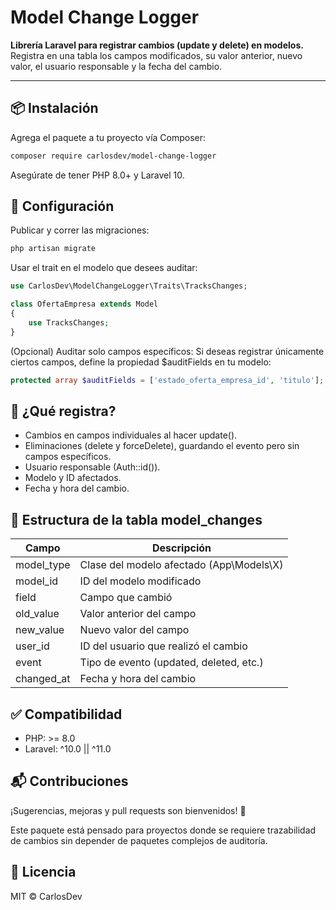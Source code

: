 # Model Change Logger
**Librería Laravel para registrar cambios (update y delete) en modelos.**  
Registra en una tabla los campos modificados, su valor anterior, nuevo valor, el usuario responsable y la fecha del cambio.

---

## 📦 Instalación

Agrega el paquete a tu proyecto vía Composer:
```bash
composer require carlosdev/model-change-logger
```

Asegúrate de tener PHP 8.0+ y Laravel 10.

## 🔧 Configuración

Publicar y correr las migraciones:
```bash
php artisan migrate
```

Usar el trait en el modelo que desees auditar:
```php
use CarlosDev\ModelChangeLogger\Traits\TracksChanges;

class OfertaEmpresa extends Model
{
    use TracksChanges;
}
```

(Opcional) Auditar solo campos específicos:
Si deseas registrar únicamente ciertos campos, define la propiedad $auditFields en tu modelo:
```php
protected array $auditFields = ['estado_oferta_empresa_id', 'titulo'];
```

## 🧠 ¿Qué registra?

- Cambios en campos individuales al hacer update().
- Eliminaciones (delete y forceDelete), guardando el evento pero sin campos específicos.
- Usuario responsable (Auth::id()).
- Modelo y ID afectados.
- Fecha y hora del cambio.

## 📄 Estructura de la tabla model_changes

| Campo | Descripción |
|-------|-------------|
| model_type | Clase del modelo afectado (App\Models\X) |
| model_id | ID del modelo modificado |
| field | Campo que cambió |
| old_value | Valor anterior del campo |
| new_value | Nuevo valor del campo |
| user_id | ID del usuario que realizó el cambio |
| event | Tipo de evento (updated, deleted, etc.) |
| changed_at | Fecha y hora del cambio |


## ✅ Compatibilidad

- PHP: >= 8.0
- Laravel: ^10.0 || ^11.0

## 📬 Contribuciones

¡Sugerencias, mejoras y pull requests son bienvenidos! 🚀

Este paquete está pensado para proyectos donde se requiere trazabilidad de cambios sin depender de paquetes complejos de auditoría.

## 📄 Licencia

MIT © CarlosDev